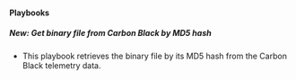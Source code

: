 
#### Playbooks
##### New: Get binary file from Carbon Black by MD5 hash
- This playbook retrieves the binary file by its MD5 hash from the Carbon Black telemetry data.